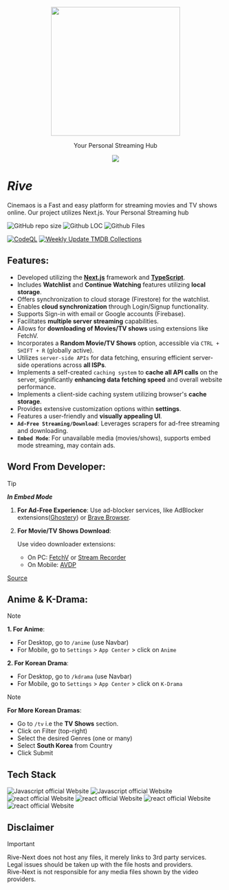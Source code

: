 <!-- ![proxy-manager](https://socialify.git.ci/Developabile/rive-next/image?description=1&font=KoHo&forks=1&issues=1&language=1&owner=1&pulls=1&stargazers=1&theme=Auto)
 -->

<div align="center">
<p>

<image src="./public/images/logoSq.png" height="300"/>
</p>
Your Personal Streaming Hub
</div>

<p align="center">
  <img align="center" src="https://readme-typing-svg.herokuapp.com?color=%23${textVal}&lines=+👋🏻+Welcome+to+Cinemaos+👋🏻;🌐+Stream+Movies+and+Tv+Shows+🌐;👨🏻‍💻+Lets+Build+Together+👩🏻‍💻;💡+Download+Our+App!+💡;🌐+Check+our+website+🌐;🙏🏻+Thanks+for+Contributing+🙏🏻"
 <img src= 'https://capsule-render.vercel.app/api?type=rect&color=gradient&height=2.5'/>
</p>

# **_Rive_**

Cinemaos is a Fast and easy platform for streaming movies and TV shows online. Our project utilizes Next.js. Your Personal Streaming hub

<div align="left">
 <p>

![GitHub repo size](https://img.shields.io/github/repo-size/MehakpreetSingh/Cinemaos-V2)
![Github LOC](https://tokei.rs/b1/github/MehakpreetSingh/Cinemaos-V2)
![Github Files](https://tokei.rs/b1/github/MehakpreetSingh/Cinemaos-V2?category=files)

[![CodeQL](https://github.com/MehakpreetSingh/Cinemaos-V2/actions/workflows/github-code-scanning/codeql/badge.svg)](https://github.com/MehakpreetSingh/Cinemaos-V2/actions/workflows/github-code-scanning/codeql)
[![Weekly Update TMDB Collections](https://github.com/MehakpreetSingh/Cinemaos-V2/actions/workflows/weekly_update.yml/badge.svg)](https://github.com/MehakpreetSingh/Cinemaos-V2/actions/workflows/weekly_update.yml)

 </p>
</div>

## **Features**:

- Developed utilizing the **[Next.js](https://nextjs.org/)** framework and **[TypeScript](https://www.typescriptlang.org/)**.
- Includes **Watchlist** and **Continue Watching** features utilizing **local storage**.
- Offers synchronization to cloud storage (Firestore) for the watchlist.
- Enables **cloud synchronization** through Login/Signup functionality.
- Supports Sign-in with email or Google accounts (Firebase).
- Facilitates **multiple server streaming** capabilities.
- Allows for **downloading of Movies/TV shows** using extensions like FetchV.
- Incorporates a **Random Movie/TV Shows** option, accessible via `CTRL + SHIFT + R` (globally active).
- Utilizes `server-side APIs` for data fetching, ensuring efficient server-side operations across **all ISPs**.
- Implements a self-created `caching system` to **cache all API calls** on the server, significantly **enhancing data fetching speed** and overall website performance.
- Implements a client-side caching system utilizing browser's **cache storage**.
- Provides extensive customization options within **settings**.
- Features a user-friendly and **visually appealing UI**.
- **`Ad-Free Streaming/Download`**: Leverages scrapers for ad-free streaming and downloading.
- **`Embed Mode`**: For unavailable media (movies/shows), supports embed mode streaming, may contain ads.

## **Word From Developer**:

> [!TIP]
>
> **_In Embed Mode_**
>
> 1. **For Ad-Free Experience**: Use ad-blocker services, like AdBlocker extensions([Ghostery](https://www.ghostery.com/)) or [Brave Browser](https://brave.com/).
> 2. **For Movie/TV Shows Download**:
>
>    Use video downloader extensions:
>
>    - On PC: [FetchV](https://fetchv.net/) or [Stream Recorder](https://www.hlsloader.com/)
>    - On Mobile: [AVDP](https://play.google.com/store/apps/details?id=videoplayer.videodownloader.downloader)
>
> [Source](https://www.reddit.com/r/DataHoarder/comments/qgne3i/how_to_download_videos_from_vidsrcme/)

## **Anime & K-Drama**:

> [!NOTE]
>
> **1. For Anime**:
>
> - For Desktop, go to `/anime` (use Navbar)
> - For Mobile, go to `Settings` > `App Center` > click on `Anime`
>
> **2. For Korean Drama**:
>
> - For Desktop, go to `/kdrama` (use Navbar)
> - For Mobile, go to `Settings` > `App Center` > click on `K-Drama`

> [!NOTE]
>
> **For More Korean Dramas**:
>
> - Go to `/tv` i.e the **TV Shows** section.
> - Click on Filter (top-right)
> - Select the desired Genres (one or many)
> - Select **South Korea** from Country
> - Click Submit

## **Tech Stack**

<p>
    <img src="https://img.shields.io/badge/next.js-7c3aed?style=for-the-badge&logo=next.js&logoColor=white" alt="Javascript official Website"/>
    <img src="https://img.shields.io/badge/typescript-7c3aed?style=for-the-badge&logo=typescript&logoColor=white" alt="Javascript official Website"/>
    <img src="https://img.shields.io/badge/framer-7c3aed?style=for-the-badge&logo=framer&logoColor=white" alt="react official Website"/>
    <img src="https://img.shields.io/badge/sass-7c3aed?style=for-the-badge&logo=sass&logoColor=white" alt="react official Website"/>
    <img src="https://img.shields.io/badge/firebase-7c3aed?style=for-the-badge&logo=firebase&logoColor=white" alt="react official Website"/>
    <img src="https://img.shields.io/badge/node.js-7c3aed?style=for-the-badge&logo=node.js&logoColor=white" alt="react official Website"/>
</p>

</details>

## **Disclaimer**

> [!IMPORTANT]
>
> Rive-Next does not host any files, it merely links to 3rd party services.  
> Legal issues should be taken up with the file hosts and providers.  
> Rive-Next is not responsible for any media files shown by the video providers.
